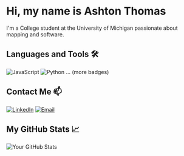 # Hi, my name is Ashton Thomas

I'm a College student at the University of Michigan passionate about mapping and software.

## Languages and Tools 🛠️

![JavaScript](https://img.shields.io/badge/-JavaScript-black?style=flat-square&logo=javascript)
![Python](https://img.shields.io/badge/-Python-black?style=flat-square&logo=Python)
... (more badges)

## Contact Me 📫

[![LinkedIn](https://img.shields.io/badge/-LinkedIn-blue?style=flat-square&logo=linkedin&logoColor=white)](https://linkedin.com/in/aethom)
[![Email](https://img.shields.io/badge/-Email-black?style=flat-square&logo=gmail&logoColor=white)](aethom@umich.edu)

## My GitHub Stats 📈

![Your GitHub Stats](https://github-readme-stats.vercel.app/api?username=aethom00&show_icons=true)
